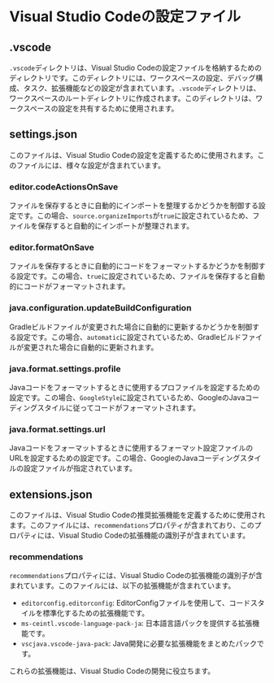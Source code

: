 # Visual Studio Codeの設定ファイル

## .vscode

`.vscode`ディレクトリは、Visual Studio Codeの設定ファイルを格納するためのディレクトリです。このディレクトリには、ワークスペースの設定、デバッグ構成、タスク、拡張機能などの設定が含まれています。`.vscode`ディレクトリは、ワークスペースのルートディレクトリに作成されます。このディレクトリは、ワークスペースの設定を共有するために使用されます。


## settings.json

このファイルは、Visual Studio Codeの設定を定義するために使用されます。このファイルには、様々な設定が含まれています。

### editor.codeActionsOnSave

ファイルを保存するときに自動的にインポートを整理するかどうかを制御する設定です。この場合、`source.organizeImports`が`true`に設定されているため、ファイルを保存すると自動的にインポートが整理されます。

### editor.formatOnSave

ファイルを保存するときに自動的にコードをフォーマットするかどうかを制御する設定です。この場合、`true`に設定されているため、ファイルを保存すると自動的にコードがフォーマットされます。

### java.configuration.updateBuildConfiguration

Gradleビルドファイルが変更された場合に自動的に更新するかどうかを制御する設定です。この場合、`automatic`に設定されているため、Gradleビルドファイルが変更された場合に自動的に更新されます。

### java.format.settings.profile

Javaコードをフォーマットするときに使用するプロファイルを設定するための設定です。この場合、`GoogleStyle`に設定されているため、GoogleのJavaコーディングスタイルに従ってコードがフォーマットされます。

### java.format.settings.url

Javaコードをフォーマットするときに使用するフォーマット設定ファイルのURLを設定するための設定です。この場合、GoogleのJavaコーディングスタイルの設定ファイルが指定されています。

## extensions.json

このファイルは、Visual Studio Codeの推奨拡張機能を定義するために使用されます。このファイルには、`recommendations`プロパティが含まれており、このプロパティには、Visual Studio Codeの拡張機能の識別子が含まれています。

### recommendations

`recommendations`プロパティには、Visual Studio Codeの拡張機能の識別子が含まれています。このファイルには、以下の拡張機能が含まれています。

- `editorconfig.editorconfig`: EditorConfigファイルを使用して、コードスタイルを標準化するための拡張機能です。
- `ms-ceintl.vscode-language-pack-ja`: 日本語言語パックを提供する拡張機能です。
- `vscjava.vscode-java-pack`: Java開発に必要な拡張機能をまとめたパックです。

これらの拡張機能は、Visual Studio Codeの開発に役立ちます。

